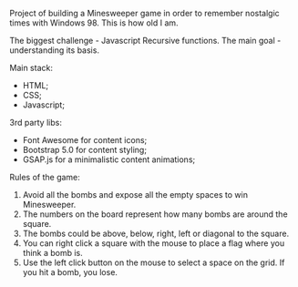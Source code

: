 Project of building a Minesweeper game in order to remember nostalgic times with Windows 98. This is how old I am. 

The biggest challenge - Javascript Recursive functions. The main goal - understanding its basis.
 
Main stack: 
- HTML;
- CSS;
- Javascript;
 
3rd party libs:
- Font Awesome for content icons;
- Bootstrap 5.0 for content styling;
- GSAP.js for a minimalistic content animations;

Rules of the game:

1. Avoid all the bombs and expose all the empty spaces to win Minesweeper.
2. The numbers on the board represent how many bombs are around the square.
3. The bombs could be above, below, right, left or diagonal to the square.
4. You can right click a square with the mouse to place a flag where you think a bomb is.
5. Use the left click button on the mouse to select a space on the grid. If you hit a bomb, you lose.
